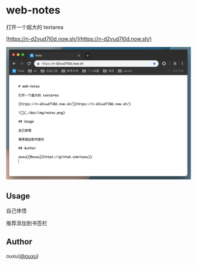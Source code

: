 # web-notes

打开一个超大的 textarea

[https://n-d2vud7l0d.now.sh/](https://n-d2vud7l0d.now.sh/)

![](../doc/img/notes.png)

## Usage

自己体悟

推荐添加到书签栏

## Author

ouxu([@ouxu](https://github.com/ouxu))

